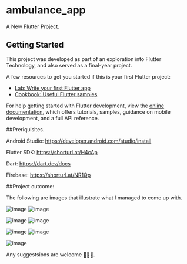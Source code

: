 # ambulance_app

A New Flutter Project.

## Getting Started

This project was developed as part of an exploration into Flutter Technology, and also served as a final-year project.

A few resources to get you started if this is your first Flutter project:

- [Lab: Write your first Flutter app](https://docs.flutter.dev/get-started/codelab)
- [Cookbook: Useful Flutter samples](https://docs.flutter.dev/cookbook)

For help getting started with Flutter development, view the
[online documentation](https://docs.flutter.dev/), which offers tutorials,
samples, guidance on mobile development, and a full API reference.


##Preriquisites.


Android Studio: https://developer.android.com/studio/install


Flutter SDK: https://shorturl.at/H4cAp


Dart: https://dart.dev/docs


Firebase: https://shorturl.at/NR1Qp



##Project outcome:

The following are images that illustrate what I managed to come up with. 

![image](https://github.com/user-attachments/assets/9928ffae-6e20-464c-979c-d43a7d644d0d)                    ![image](https://github.com/user-attachments/assets/e323cc23-6dbb-4b0c-a899-78f3cee73403)



![image](https://github.com/user-attachments/assets/f6470cb9-1728-403d-b0d3-a5d0dbf45ca3)                    ![image](https://github.com/user-attachments/assets/65d585f2-943e-41ce-bd1a-838c5bf032cf)



![image](https://github.com/user-attachments/assets/fce7ae43-d8c8-4b9a-8981-6d639b8b69dc)                    ![image](https://github.com/user-attachments/assets/30282bc8-6def-421e-be98-09d3701f556d)



![image](https://github.com/user-attachments/assets/c936c5b3-c366-4334-98f7-6c26599a6ee3)                    



Any suggestsions are welcome 🙂🙂🙂.
